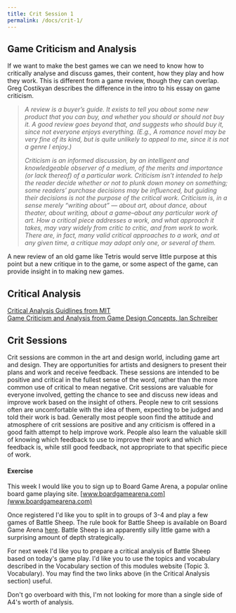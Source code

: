 ```yaml
---
title: Crit Session 1
permalink: /docs/crit-1/
---
```


## Game Criticism and Analysis

If we want to make the best games we can we need to know how to critically analyse and discuss games, their content, how they play and how they work. This is different from a game review, though they can overlap. Greg Costikyan describes the difference in the intro to his essay on game criticism.  

> *A review is a buyer’s guide. It exists to tell you about some new product that you can buy, and whether you should or should not buy it. A good review goes beyond that, and suggests who should buy it, since not everyone enjoys everything. (E.g., A romance novel may be very fine of its kind, but is quite unlikely to appeal to me, since it is not a genre I enjoy.)*
>
> *Criticism is an informed discussion, by an intelligent and knowledgeable observer of a medium, of the merits and importance (or lack thereof) of a particular work. Criticism isn’t intended to help the reader decide whether or not to plunk down money on something; some readers’ purchase decisions may be influenced, but guiding their decisions is not the purpose of the critical work. Criticism is, in a sense merely “writing about” — about art, about dance, about theater, about writing, about a game–about any particular work of art. How a critical piece addresses a work, and what approach it takes, may vary widely from critic to critic, and from work to work. There are, in fact, many valid critical approaches to a work, and at any given time, a critique may adopt only one, or several of them.*  

A new review of an old game like Tetris would serve little purpose at this point but a new critique in to the game, or some aspect of the game, can provide insight in to making new games.  

## Critical Analysis

[Critical Analysis Guidlines from MIT](https://ocw.mit.edu/courses/comparative-media-studies-writing/cms-300-introduction-to-videogame-studies-fall-2011/assignments/game-analysis/MITCMS_300F11_GameAnaGuide.pdf)  
[Game Criticism and Analysis from Game Design Concepts, Ian Schreiber](https://gamedesignconcepts.wordpress.com/2009/08/31/level-19-game-criticism-and-analysis/)  

## Crit Sessions

Crit sessions are common in the art and design world, including game art and design. They are opportunities for artists and designers to present their plans and work and receive feedback. These sessions are intended to be positive and critical in the fullest sense of the word, rather than the more common use of critical to mean negative. Crit sessions are valuable for everyone involved, getting the chance to see and discuss new ideas and improve work based on the insight of others. People new to crit sessions often are uncomfortable with the idea of them, expecting to be judged and told their work is bad. Generally most people soon find the attitude and atmosphere of crit sessions are positive and any criticism is offered in a good faith attempt to help improve work. People also learn the valuable skill of knowing which feedback to use to improve their work and which feedback is, while still good feedback, not appropriate to that specific piece of work.  

#### Exercise

This week I would like you to sign up to Board Game Arena, a popular online board game playing site. [www.boardgamearena.com](www.boardgamearena.com)  

Once registered I'd like you to split in to groups of 3-4 and play a few games of Battle Sheep. The rule book for Battle Sheep is available on Board Game Arena [here](http://cdn.boardgamearena.net/data/others/battle_sheep_rules.pdf). Battle Sheep is an apparently silly little game with a surprising amount of depth strategically.  

For next week I'd like you to prepare a critical analysis of Battle Sheep based on today's game play. I'd like you to use the topics and vocabulary described in the Vocabulary section of this modules website (Topic 3. Vocabulary). You may find the two links above (in the Critical Analysis section) useful.  

Don't go overboard with this, I'm not looking for more than a single side of A4's worth of analysis. 

